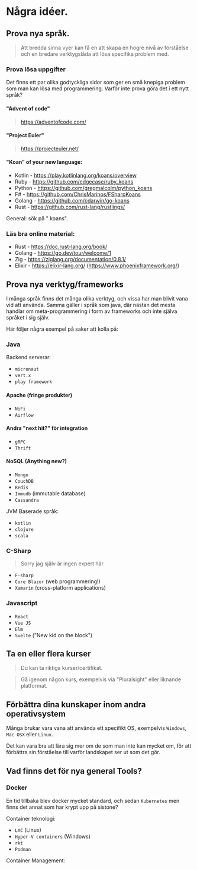 
# Några idéer.

## Prova nya språk.

> Att bredda sinna vyer kan få en att skapa en högre nivå av förståelse och en bredare verktygslåda att lösa specifika problem med.

### Prova lösa uppgifter
Det finns ett par olika godtyckliga sidor som ger en små knepiga problem som man kan lösa med programmering.
Varför inte prova göra det i ett nytt språk?

#### "Advent of code"
> https://adventofcode.com/

#### "Project Euler"
> https://projecteuler.net/

#### "Koan" of your new language:

- Kotlin - https://play.kotlinlang.org/koans/overview
- Ruby - https://github.com/edgecase/ruby_koans
- Python - https://github.com/gregmalcolm/python_koans
- F# - https://github.com/ChrisMarinos/FSharpKoans
- Golang - https://github.com/cdarwin/go-koans
- Rust - https://github.com/rust-lang/rustlings/

General: sök på "<LANGUAGE> koans".

### Läs bra online material:

- Rust - https://doc.rust-lang.org/book/
- Golang - https://go.dev/tour/welcome/1
- Zig - https://ziglang.org/documentation/0.8.1/
- Elixir - https://elixir-lang.org/ (https://www.phoenixframework.org/)

## Prova nya verktyg/frameworks

I många språk finns det många olika verktyg, och vissa har man blivit vana vid att använda.
Samma gäller i språk som java, där nästan det mesta handlar om meta-programmering i form av frameworks och inte själva språket i sig själv.

Här följer några exempel på saker att kolla på:

### Java

Backend serverar:
- `micronaut`
- `vert.x`
- `play framework`

#### Apache (fringe produkter)
- `NiFi`
- `Airflow`

#### Andra "next hit?" för integration
- `gRPC` 
- `Thrift` 

#### NoSQL (Anything new?)
- `Mongo`
- `CouchDB`
- `Redis`
- `Immudb` (immutable database)
- `Cassandra`

JVM Baserade språk:
- `kotlin`
- `clojure`
- `scala`

### C-Sharp
> Sorry jag själv är ingen expert här

- `F-sharp`
- `Core Blazor` (web programmering!)
- `Xamarin` (cross-platform applications)

### Javascript

- `React`
- `Vue JS`
- `Elm`
- `Svelte` ("New kid on the block")

## Ta en eller flera kurser

> Du kan ta riktiga kurser/certifikat.

> Gå igenom någon kurs, exempelvis via "Pluralsight" eller liknande platformat.


## Förbättra dina kunskaper inom andra operativsystem

Många brukar vara vana att använda ett specifikt OS, exempelvis `Windows`, `Mac OSX` eller `Linux`.

Det kan vara bra att lära sig mer om de som man inte kan mycket om, för att förbättra sin förståelse till varför landskapet ser ut som det gör.


## Vad finns det för nya general Tools?

### Docker

En tid tillbaka blev docker mycket standard, och sedan `Kubernetes` men finns det annat som har krypt upp på sistone?

Container teknologi:
- `LXC` (Linux)
- `Hyper-V containers` (Windows)
- `rkt`
- `Podman`

Container Management:


